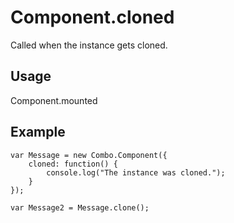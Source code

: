 # Component.cloned

Called when the instance gets cloned.

## Usage

Component.mounted

## Example

	var Message = new Combo.Component({
		cloned: function() {
			console.log("The instance was cloned.");
		}
	});

	var Message2 = Message.clone();

